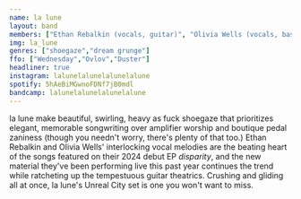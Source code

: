 ```yaml
---
name: la lune
layout: band
members: ["Ethan Rebalkin (vocals, guitar)", "Olivia Wells (vocals, bass)", "Benjamin Lock (guitar)", "Taylor Pawsey (drums)"]
img: la_lune
genres: ["shoegaze","dream grunge"]
ffo: ["Wednesday","Ovlov","Duster"]
headliner: true
instagram: lalunelalunelalunelalune
spotify: 5hAeBiMGwnoFDNf7jB0mdl
bandcamp: lalunelalunelalunelalune
---
```


la lune make beautiful, swirling, heavy as fuck shoegaze that prioritizes elegant, memorable songwriting over amplifier worship and boutique pedal zaniness (though you needn't worry, there's plenty of that too.) Ethan Rebalkin and OIivia Wells' interlocking vocal melodies are the beating heart of the songs featured on their 2024 debut EP <span style="font-style:italic">disparity</span>, and the new material they've been performing live this past year continues the trend while ratcheting up the tempestuous guitar theatrics. Crushing and gliding all at once, la lune's Unreal City set is one you won't want to miss.
